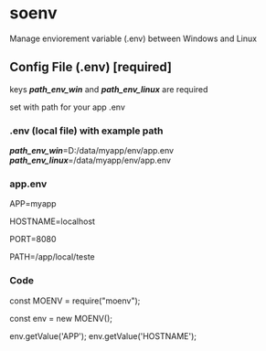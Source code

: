 # soenv
Manage enviorement variable (.env) between Windows and Linux

## Config File (.env) [required] 

keys ***path_env_win*** and ***path_env_linux*** are required

set with path for your app .env 

### .env (local file) with example path

***path_env_win***=D:/data/myapp/env/app.env  
***path_env_linux***=/data/myapp/env/app.env

### app.env

APP=myapp

HOSTNAME=localhost

PORT=8080

PATH=/app/local/teste




### Code

const MOENV = require("moenv");

const env = new MOENV();

env.getValue('APP');
env.getValue('HOSTNAME');



